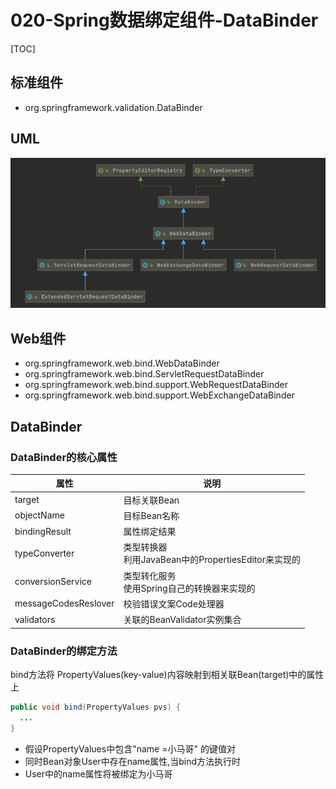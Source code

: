 # 020-Spring数据绑定组件-DataBinder

[TOC]

## 标准组件

- org.springframework.validation.DataBinder

## UML

![image-20201224124446547](../../assets/image-20201224124446547.png)

## Web组件

- org.springframework.web.bind.WebDataBinder
- org.springframework.web.bind.ServletRequestDataBinder
- org.springframework.web.bind.support.WebRequestDataBinder
- org.springframework.web.bind.support.WebExchangeDataBinder

## DataBinder

### DataBinder的核心属性

| 属性                 | 说明                                                     |
| -------------------- | -------------------------------------------------------- |
| target               | 目标关联Bean                                             |
| objectName           | 目标Bean名称                                             |
| bindingResult        | 属性绑定结果                                             |
| typeConverter        | 类型转换器<br />利用JavaBean中的PropertiesEditor来实现的 |
| conversionService    | 类型转化服务<br />使用Spring自己的转换器来实现的         |
| messageCodesReslover | 校验错误文案Code处理器                                   |
| validators           | 关联的BeanValidator实例集合                              |

### DataBinder的绑定方法

bind方法将 PropertyValues(key-value)内容映射到相关联Bean(target)中的属性上

```java
public void bind(PropertyValues pvs) {
  ...
}
```

- 假设PropertyValues中包含"name =小马哥" 的键值对
- 同时Bean对象User中存在name属性,当bind方法执行时
- User中的name属性将被绑定为小马哥

### 

